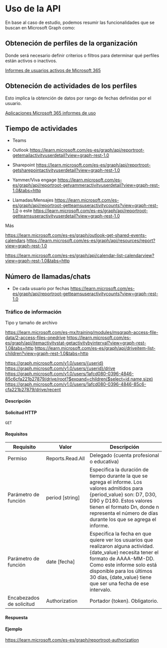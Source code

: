 # Uso de la API

En base al  caso de estudio, podemos resumir las funcionalidades que se buscan en Microsoft Graph como:

## Obteneción de perfiles de la organización

Donde será necesario definir criterios o filtros para determinar qué perfiles están activos o inactivos. 

[Informes de usuarios activos de Microsoft 365](../content/doc/1-perfiles.md)

## Obteneción de actividades de los perfiles

Esto implica la obtención de datos por rango de fechas definidas por el usuario.

[Aplicaciones Microsoft 365 informes de uso](../content/doc/2-actividades.md)


## Tiempo de actividades 

+ Teams
+ Outlook https://learn.microsoft.com/es-es/graph/api/reportroot-getemailactivityuserdetail?view=graph-rest-1.0

+ Sharepoint
https://learn.microsoft.com/es-es/graph/api/reportroot-getsharepointactivityuserdetail?view=graph-rest-1.0
+ Yammer/Viva engage https://learn.microsoft.com/es-es/graph/api/reportroot-getyammeractivityuserdetail?view=graph-rest-1.0&tabs=http

+ Llamadas/Mensajes https://learn.microsoft.com/es-es/graph/api/reportroot-getteamsuseractivitycounts?view=graph-rest-1.0 o este https://learn.microsoft.com/es-es/graph/api/reportroot-getteamsuseractivityuserdetail?view=graph-rest-1.0

Más


https://learn.microsoft.com/es-es/graph/outlook-get-shared-events-calendars
https://learn.microsoft.com/es-es/graph/api/resources/report?view=graph-rest-1.0

https://learn.microsoft.com/es-es/graph/api/calendar-list-calendarview?view=graph-rest-1.0&tabs=http



## Número de llamadas/chats

+ De cada usuario por fechas
	https://learn.microsoft.com/es-es/graph/api/reportroot-getteamsuseractivitycounts?view=graph-rest-1.0



### Tráfico de información 

Tipo y tamaño de archivo 

https://learn.microsoft.com/es-mx/training/modules/msgraph-access-file-data/2-access-files-onedrive
https://learn.microsoft.com/es-es/graph/api/itemactivitystat-getactivitybyinterval?view=graph-rest-1.0&tabs=http
https://learn.microsoft.com/es-es/graph/api/driveitem-list-children?view=graph-rest-1.0&tabs=http

https://graph.microsoft.com/v1.0/users/{userid}
https://graph.microsoft.com/v1.0/users/{userid}/drive
https://graph.microsoft.com/v1.0/users/1afcd080-0396-4846-85c6cfa221b27879/drive/root?$expand=children($select=id,name,size)
https://graph.microsoft.com/v1.0/users/1afcd080-0396-4846-85c6-cfa221b27879/drive/recent

#### Descripción
#### Solicitud HTTP
```
GET
```
#### Requisitos

| Requisito  | Valor | Descripción |
| -----------| ----- | ----------- |
| Permiso |  Reports.Read.All | Delegado (cuenta profesional o educativa) |
| Parámetro de función  | period [string]   |  Especifica la duración de tiempo durante la que se agrega el informe. Los valores admitidos para {period_value} son: D7, D30, D90 y D180. Estos valores tienen el formato Dn, donde n representa el número de días durante los que se agrega el informe.   |
| Parámetro de función | date [fecha] | Especifica la fecha en que quiere ver los usuarios que realizaron alguna actividad. {date_value} necesita tener el formato de AAAA-MM-DD. Como este informe solo está disponible para los últimos 30 días, {date_value} tiene que ser una fecha de ese intervalo. |
| Encabezados de solicitud | Authorization | Portador {token}. Obligatorio. | 

#### Respuesta
#### Ejemplo


https://learn.microsoft.com/es-es/graph/reportroot-authorization
